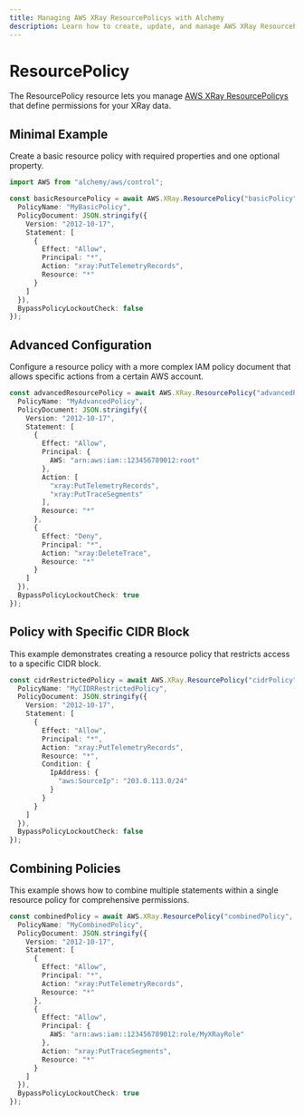 ```yaml
---
title: Managing AWS XRay ResourcePolicys with Alchemy
description: Learn how to create, update, and manage AWS XRay ResourcePolicys using Alchemy Cloud Control.
---
```


# ResourcePolicy

The ResourcePolicy resource lets you manage [AWS XRay ResourcePolicys](https://docs.aws.amazon.com/xray/latest/userguide/) that define permissions for your XRay data.

## Minimal Example

Create a basic resource policy with required properties and one optional property.

```ts
import AWS from "alchemy/aws/control";

const basicResourcePolicy = await AWS.XRay.ResourcePolicy("basicPolicy", {
  PolicyName: "MyBasicPolicy",
  PolicyDocument: JSON.stringify({
    Version: "2012-10-17",
    Statement: [
      {
        Effect: "Allow",
        Principal: "*",
        Action: "xray:PutTelemetryRecords",
        Resource: "*"
      }
    ]
  }),
  BypassPolicyLockoutCheck: false
});
```

## Advanced Configuration

Configure a resource policy with a more complex IAM policy document that allows specific actions from a certain AWS account.

```ts
const advancedResourcePolicy = await AWS.XRay.ResourcePolicy("advancedPolicy", {
  PolicyName: "MyAdvancedPolicy",
  PolicyDocument: JSON.stringify({
    Version: "2012-10-17",
    Statement: [
      {
        Effect: "Allow",
        Principal: {
          AWS: "arn:aws:iam::123456789012:root"
        },
        Action: [
          "xray:PutTelemetryRecords",
          "xray:PutTraceSegments"
        ],
        Resource: "*"
      },
      {
        Effect: "Deny",
        Principal: "*",
        Action: "xray:DeleteTrace",
        Resource: "*"
      }
    ]
  }),
  BypassPolicyLockoutCheck: true
});
```

## Policy with Specific CIDR Block

This example demonstrates creating a resource policy that restricts access to a specific CIDR block.

```ts
const cidrRestrictedPolicy = await AWS.XRay.ResourcePolicy("cidrPolicy", {
  PolicyName: "MyCIDRRestrictedPolicy",
  PolicyDocument: JSON.stringify({
    Version: "2012-10-17",
    Statement: [
      {
        Effect: "Allow",
        Principal: "*",
        Action: "xray:PutTelemetryRecords",
        Resource: "*",
        Condition: {
          IpAddress: {
            "aws:SourceIp": "203.0.113.0/24"
          }
        }
      }
    ]
  }),
  BypassPolicyLockoutCheck: false
});
```

## Combining Policies

This example shows how to combine multiple statements within a single resource policy for comprehensive permissions.

```ts
const combinedPolicy = await AWS.XRay.ResourcePolicy("combinedPolicy", {
  PolicyName: "MyCombinedPolicy",
  PolicyDocument: JSON.stringify({
    Version: "2012-10-17",
    Statement: [
      {
        Effect: "Allow",
        Principal: "*",
        Action: "xray:PutTelemetryRecords",
        Resource: "*"
      },
      {
        Effect: "Allow",
        Principal: {
          AWS: "arn:aws:iam::123456789012:role/MyXRayRole"
        },
        Action: "xray:PutTraceSegments",
        Resource: "*"
      }
    ]
  }),
  BypassPolicyLockoutCheck: true
});
```
